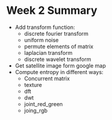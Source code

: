 # Week 2 Summary

- Add transform function:
    - discrete fourier transform
    - uniform noise
    - permute elements of matrix
    - laplacian transform
    - discrete wavelet transform
- Get satellite image form google map
- Compute entropy in different ways:
    - Concurrent matrix
    - texture
    - dft
    - dwt
    - joint_red_green
    - joing_rgb